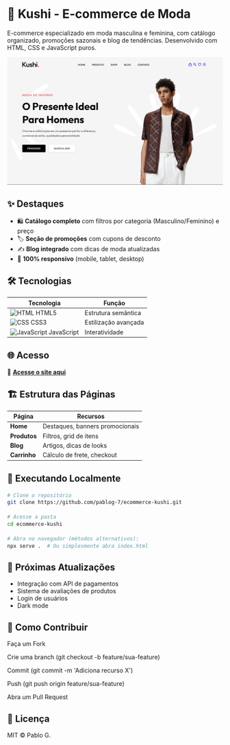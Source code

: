 # 👗 Kushi - E-commerce de Moda

E-commerce especializado em moda masculina e feminina, com catálogo organizado, promoções sazonais e blog de tendências. Desenvolvido com HTML, CSS e JavaScript puros.

![Preview do Kushi](https://raw.githubusercontent.com/PabloG-7/ecommerce-kushi/refs/heads/main/Captura%20de%20tela%202025-05-07%20204804.png)  

## ✨ Destaques

- 🛍️ **Catálogo completo** com filtros por categoria (Masculino/Feminino) e preço
- 🏷️ **Seção de promoções** com cupons de desconto
- ✍️ **Blog integrado** com dicas de moda atualizadas
- 📱 **100% responsivo** (mobile, tablet, desktop)

## 🛠️ Tecnologias

| Tecnologia | Função | 
|------------|--------|
| <img src="https://cdn-icons-png.flaticon.com/512/732/732212.png" width="16" alt="HTML"> HTML5 | Estrutura semântica |
| <img src="https://cdn-icons-png.flaticon.com/512/732/732190.png" width="16" alt="CSS"> CSS3 | Estilização avançada |
| <img src="https://cdn-icons-png.flaticon.com/512/5968/5968292.png" width="16" alt="JavaScript"> JavaScript | Interatividade |

## 🌐 Acesso

🔗 **[Acesse o site aqui](https://pablog-7.github.io/ecommerce-kushi/)**

## 🏗️ Estrutura das Páginas

| Página | Recursos |
|--------|----------|
| **Home** | Destaques, banners promocionais |
| **Produtos** | Filtros, grid de itens |
| **Blog** | Artigos, dicas de looks |
| **Carrinho** | Cálculo de frete, checkout |

## 🚀 Executando Localmente

```bash
# Clone o repositório
git clone https://github.com/pablog-7/ecommerce-kushi.git

# Acesse a pasta
cd ecommerce-kushi

# Abra no navegador (métodos alternativos):
npx serve .  # Ou simplesmente abra index.html

```

## 📌 Próximas Atualizações

- Integração com API de pagamentos
- Sistema de avaliações de produtos
- Login de usuários
- Dark mode

## 🤝 Como Contribuir
Faça um Fork

Crie uma branch (git checkout -b feature/sua-feature)

Commit (git commit -m 'Adiciona recurso X')

Push (git push origin feature/sua-feature)

Abra um Pull Request

## 📄 Licença
MIT © Pablo G.
